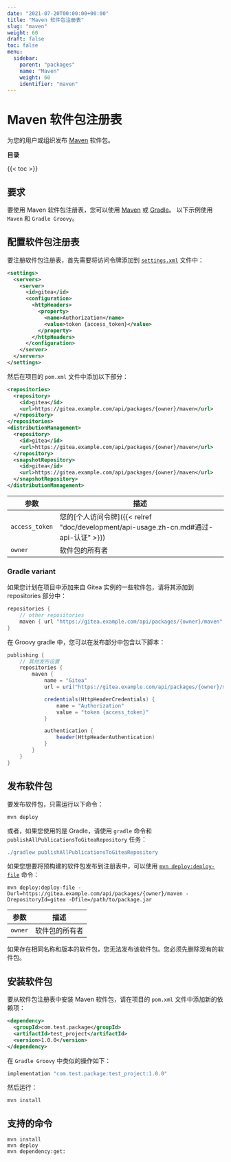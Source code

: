 ```yaml
---
date: "2021-07-20T00:00:00+00:00"
title: "Maven 软件包注册表"
slug: "maven"
weight: 60
draft: false
toc: false
menu:
  sidebar:
    parent: "packages"
    name: "Maven"
    weight: 60
    identifier: "maven"
---
```


# Maven 软件包注册表

为您的用户或组织发布 [Maven](https://maven.apache.org) 软件包。

**目录**

{{< toc >}}

## 要求

要使用 Maven 软件包注册表，您可以使用 [Maven](https://maven.apache.org/install.html) 或 [Gradle](https://gradle.org/install/)。
以下示例使用 `Maven` 和 `Gradle Groovy`。

## 配置软件包注册表

要注册软件包注册表，首先需要将访问令牌添加到 [`settings.xml`](https://maven.apache.org/settings.html) 文件中：

```xml
<settings>
  <servers>
    <server>
      <id>gitea</id>
      <configuration>
        <httpHeaders>
          <property>
            <name>Authorization</name>
            <value>token {access_token}</value>
          </property>
        </httpHeaders>
      </configuration>
    </server>
  </servers>
</settings>
```

然后在项目的 `pom.xml` 文件中添加以下部分：

```xml
<repositories>
  <repository>
    <id>gitea</id>
    <url>https://gitea.example.com/api/packages/{owner}/maven</url>
  </repository>
</repositories>
<distributionManagement>
  <repository>
    <id>gitea</id>
    <url>https://gitea.example.com/api/packages/{owner}/maven</url>
  </repository>
  <snapshotRepository>
    <id>gitea</id>
    <url>https://gitea.example.com/api/packages/{owner}/maven</url>
  </snapshotRepository>
</distributionManagement>
```

| 参数           | 描述                                                                                  |
| -------------- | ------------------------------------------------------------------------------------- |
| `access_token` | 您的[个人访问令牌]({{< relref "doc/development/api-usage.zh-cn.md#通过-api-认证" >}}) |
| `owner`        | 软件包的所有者                                                                        |

### Gradle variant

如果您计划在项目中添加来自 Gitea 实例的一些软件包，请将其添加到 repositories 部分中：

```groovy
repositories {
    // other repositories
    maven { url "https://gitea.example.com/api/packages/{owner}/maven" }
}
```

在 Groovy gradle 中，您可以在发布部分中包含以下脚本：

```groovy
publishing {
    // 其他发布设置
    repositories {
        maven {
            name = "Gitea"
            url = uri("https://gitea.example.com/api/packages/{owner}/maven")

            credentials(HttpHeaderCredentials) {
                name = "Authorization"
                value = "token {access_token}"
            }

            authentication {
                header(HttpHeaderAuthentication)
            }
        }
    }
}
```

## 发布软件包

要发布软件包，只需运行以下命令：

```shell
mvn deploy
```

或者，如果您使用的是 Gradle，请使用 `gradle` 命令和 `publishAllPublicationsToGiteaRepository` 任务：

```groovy
./gradlew publishAllPublicationsToGiteaRepository
```

如果您想要将预构建的软件包发布到注册表中，可以使用 [`mvn deploy:deploy-file`](https://maven.apache.org/plugins/maven-deploy-plugin/deploy-file-mojo.html) 命令：

```shell
mvn deploy:deploy-file -Durl=https://gitea.example.com/api/packages/{owner}/maven -DrepositoryId=gitea -Dfile=/path/to/package.jar
```

| 参数    | 描述           |
| ------- | -------------- |
| `owner` | 软件包的所有者 |

如果存在相同名称和版本的软件包，您无法发布该软件包。您必须先删除现有的软件包。

## 安装软件包

要从软件包注册表中安装 Maven 软件包，请在项目的 `pom.xml` 文件中添加新的依赖项：

```xml
<dependency>
  <groupId>com.test.package</groupId>
  <artifactId>test_project</artifactId>
  <version>1.0.0</version>
</dependency>
```

在 `Gradle Groovy` 中类似的操作如下：

```groovy
implementation "com.test.package:test_project:1.0.0"
```

然后运行：

```shell
mvn install
```

## 支持的命令

```
mvn install
mvn deploy
mvn dependency:get:
```
